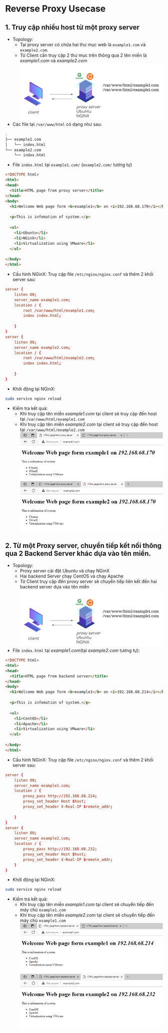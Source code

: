 # Reverse Proxy Usecase
## 1. Truy cập nhiều host từ một proxy server
-  Topology:
    - Tại proxy server có chứa hai thư mục web là `example1.com` và `example2.com`.
    - Từ Client cần truy cập 2 thư mục trên thông qua 2 tên miền là *example1.com* và *example2.com*
![noimg](https://github.com/hoangbuii/helloCloud/blob/main/Month2Week3/nginximg/topouse1.png)
- Các file tại `/var/www/html` có dạng như sau:
```bash
.
├── example1.com
│   └── index.html
└── example2.com
    └── index.html
```
- File `index.html` tại `example1.com/` (`example2.com/` tương tự)
```html
<!DOCTYPE html>
<html>
<head>
  <title>HTML page from proxy server</title>
</head>
<body>
  <h1>Welcome Web page form <b>example1</b> on <i>192.168.68.170</i></h1>

  <p>This is infomation of system.</p>

  <ul>
    <li>Ubuntu</li>
    <li>NGinX</li>
    <li>Virtualization using VMware</li>
  </ul>

</body>
</html>
```
- Cấu hình NGinX: Truy cập file `/etc/nginx/nginx.conf` và thêm 2 khối server sau:
```conf
server {
    listen 80;
    server_name example1.com;
    location / {
        root /var/www/html/example1.com;
        index index.html;

    }
}
server {
    listen 80;
    server_name example2.com;
    location / {
        root /var/www/html/example2.com;
        index index.html;

    }
}
```
- Khởi động lại NGinX:
```bash
sudo service nginx reload
```
- Kiểm tra kết quả: 
    - Khi truy cập tên miền *example1.com* tại client sẽ truy cập đến host tại `/var/www/html/example1.com`
    - Khi truy cập tên miền *example2.com* tại client sẽ truy cập đến host tại `/var/www/html/example2.com`
    ![noimg](https://github.com/hoangbuii/helloCloud/blob/main/Month2Week3/nginximg/webonpro1.png)
    ![noimg](https://github.com/hoangbuii/helloCloud/blob/main/Month2Week3/nginximg/webonpro2.png)
## 2. Từ một Proxy server, chuyển tiếp kết nối thông qua 2 Backend Server khác dựa vào tên miền.
- Topology:
    - Proxy server cài đặt Ubuntu và chạy NGinX
    - Hai backend Server chạy CentOS và chạy Apache
    - Từ Client truy cập đến proxy server sẽ chuyển tiếp liên kết đến hai backend server dựa vào tên miền
![noimg](https://github.com/hoangbuii/helloCloud/blob/main/Month2Week3/nginximg/topouse1.png)
- File `index.html` tại *example1.com*(tại *example2.com* tương tự):
```html
<!DOCTYPE html>
<html>
<head>
  <title>HTML page from backend server</title>
</head>
<body>
  <h1>Welcome Web page form <b>example1</b> on <i>192.168.68.214</i></h1>

  <p>This is infomation of system.</p>

  <ul>
    <li>CentOS</li>
    <li>Apache</li>
    <li>Virtualization using VMware</li>
  </ul>

</body>
</html>
```
- Cấu hình NGinX: Truy cập file `/etc/nginx/nginx.conf` và thêm 2 khối server sau:
```conf
server {
    listen 80;
    server_name example1.com;
    location / {
        proxy_pass http://192.168.68.214;
        proxy_set_header Host $host;
        proxy_set_header X-Real-IP $remote_addr;

    }
}
server {
    listen 80;
    server_name example2.com;
    location / {
        proxy_pass http://192.168.68.232;
        proxy_set_header Host $host;
        proxy_set_header X-Real-IP $remote_addr;
    }
}

```
- Khởi động lại NGinX:
```bash
sudo service nginx reload
```
- Kiểm tra kết quả: 
    - Khi truy cập tên miền *example1.com* tại client sẽ chuyển tiếp đến máy chủ `example1.com`
    - Khi truy cập tên miền *example2.com* tại client sẽ chuyển tiếp đến máy chủ `example1.com`
    ![noimg](https://github.com/hoangbuii/helloCloud/blob/main/Month2Week3/nginximg/webonback1.png)
    ![noimg](https://github.com/hoangbuii/helloCloud/blob/main/Month2Week3/nginximg/webonback2.png)